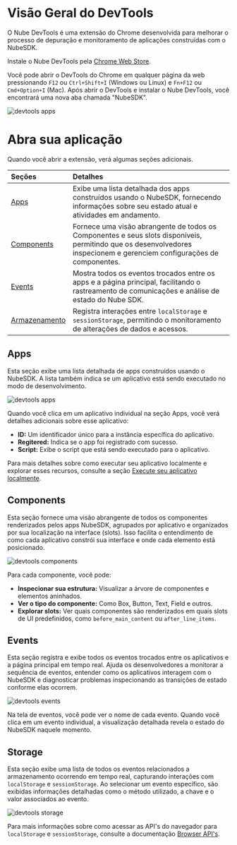 # Visão Geral do DevTools

O Nube DevTools é uma extensão do Chrome desenvolvida para melhorar o processo de depuração e monitoramento de aplicações construídas com o NubeSDK.

Instale o Nube DevTools pela [Chrome Web Store](https://www.google.com).

Você pode abrir o DevTools do Chrome em qualquer página da web pressionando `F12` ou `Ctrl+Shift+I` (Windows ou Linux) e `Fn+F12` ou `Cmd+Option+I` (Mac).
Após abrir o DevTools e instalar o Nube DevTools, você encontrará uma nova aba chamada "NubeSDK".

![devtools apps](/devtools-apps.png)

# Abra sua aplicação

Quando você abrir a extensão, verá algumas seções adicionais.

| Seções                                 | Detalhes |
|:---                                      |:---     |
| [Apps](devtools#components) | Exibe uma lista detalhada dos apps construídos usando o NubeSDK, fornecendo informações sobre seu estado atual e atividades em andamento. |
| [Components](devtools#components) | Fornece uma visão abrangente de todos os Componentes e seus slots disponíveis, permitindo que os desenvolvedores inspecionem e gerenciem configurações de componentes. |
| [Events](devtools#events) | Mostra todos os eventos trocados entre os apps e a página principal, facilitando o rastreamento de comunicações e análise de estado do Nube SDK. |
| [Armazenamento](devtools#storage) | Registra interações entre `localStorage` e `sessionStorage`, permitindo o monitoramento de alterações de dados e acessos. |

## Apps

Esta seção exibe uma lista detalhada de apps construídos usando o NubeSDK. A lista também indica se um aplicativo está sendo executado no modo de desenvolvimento.

![devtools apps](/devtools-apps.png)

Quando você clica em um aplicativo individual na seção Apps, você verá detalhes adicionais sobre esse aplicativo:

- **ID:** Um identificador único para a instância específica do aplicativo.
- **Regitered:** Indica se o app foi registrado com sucesso.
- **Script:** Exibe o script que está sendo executado para o aplicativo.

Para mais detalhes sobre como executar seu aplicativo localmente e explorar esses recursos, consulte a seção [Execute seu aplicativo localmente](getting-started#run-your-app-locally).

## Components

Esta seção fornece uma visão abrangente de todos os componentes renderizados pelos apps NubeSDK, agrupados por aplicativo e organizados por sua localização na interface (slots). Isso facilita o entendimento de como cada aplicativo constrói sua interface e onde cada elemento está posicionado.

![devtools components](/devtools-components.png)

Para cada componente, você pode:

* **Inspecionar sua estrutura:** Visualizar a árvore de componentes e elementos aninhados.
* **Ver o tipo do componente:** Como Box, Button, Text, Field e outros.
* **Explorar slots:** Ver quais componentes são renderizados em quais slots de UI predefinidos, como `before_main_content` ou `after_line_items`.

## Events

Esta seção registra e exibe todos os eventos trocados entre os aplicativos e a página principal em tempo real. Ajuda os desenvolvedores a monitorar a sequência de eventos, entender como os aplicativos interagem com o NubeSDK e diagnosticar problemas inspecionando as transições de estado conforme elas ocorrem.

![devtools events](/devtools-events.png)

Na tela de eventos, você pode ver o nome de cada evento. Quando você clica em um evento individual, a visualização detalhada revela o estado do NubeSDK naquele momento.

## Storage

Esta seção exibe uma lista de todos os eventos relacionados a armazenamento ocorrendo em tempo real, capturando interações com `localStorage` e `sessionStorage`. Ao selecionar um evento específico, são exibidas informações detalhadas como o método utilizado, a chave e o valor associados ao evento.

![devtools storage](/devtools-storage.png)

Para mais informações sobre como acessar as API's do navegador para `localStorage` e `sessionStorage`, consulte a documentação [Browser API's](browser-apis).
